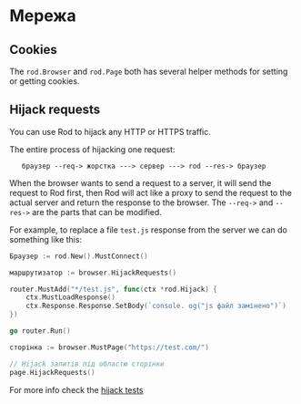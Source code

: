 # Мережа

## Cookies

The `rod.Browser` and `rod.Page` both has several helper methods for setting or getting cookies.

## Hijack requests

You can use Rod to hijack any HTTP or HTTPS traffic.

The entire process of hijacking one request:

```text
   браузер --req-> жорстка ---> сервер ---> rod --res-> браузер
```

When the browser wants to send a request to a server, it will send the request to Rod first, then Rod will act like a proxy to send the request to the actual server and return the response to the browser. The `--req->` and `--res->` are the parts that can be modified.

For example, to replace a file `test.js` response from the server we can do something like this:

```go
Браузер := rod.New().MustConnect()

маршрутизатор := browser.HijackRequests()

router.MustAdd("*/test.js", func(ctx *rod.Hijack) {
    ctx.MustLoadResponse()
    ctx.Response.Response.SetBody(`console. og("js файл замінено")`)
})

go router.Run()

сторінка := browser.MustPage("https://test.com/")

// Hijack запитів під областю сторінки
page.HijackRequests()
```

For more info check the [hijack tests](https://github.com/go-rod/rod/blob/master/hijack_test.go)

